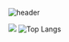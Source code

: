 ![header](https://capsule-render.vercel.app/api?type=waving&color=auto&height=300&section=header&text=Welcome%20render&fontSize=90&desc=PyoMin's%20GitHub%20profile)
 

 <img src="http://mazandi.herokuapp.com/api?handle={pyominmin}&theme=cold"/> ![Top Langs](https://github-readme-stats.vercel.app/api/top-langs/?username=pyominmin&layout=compact)
 

